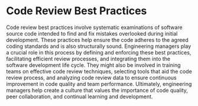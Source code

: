 # Code Review Best Practices

Code review best practices involve systematic examinations of software source code intended to find and fix mistakes overlooked during initial development. These practices help ensure the code adheres to the agreed coding standards and is also structurally sound. Engineering managers play a crucial role in this process by defining and enforcing these best practices, facilitating efficient review processes, and integrating them into the software development life cycle. They might also be involved in training teams on effective code review techniques, selecting tools that aid the code review process, and analyzing code review data to ensure continuous improvement in code quality and team performance. Ultimately, engineering managers help create a culture that values the importance of code quality, peer collaboration, and continual learning and development.
